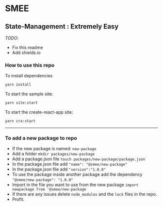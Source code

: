 # SMEE

## State-Management : Extremely Easy

_TODO_:

- Fix this readme
- Add shields.io

### How to use this repo

To install dependencies

```sh
yarn install
```

To start the sample site:

```sh
yarn site:start
```

To start the create-react-app site:

```sh
yarn cra:start
```

---

### To add a new package to repo

- If the new package is named: `new-package`
- Add a folder `mkdir packages/new-package`
- Add a package.json file `touch packages/new-package/package.json`
- In the package.json file add `"name": "@smee/new-package"`
- In the package.json file add `"version":"1.0.0"`
- To use the package inside another package add the dependency `"@smee/new-package": "1.0.0"`
- Import in the file you want to use from the new package `import newpackage from '@smee/new-package`
- If there are any issues delete `node_modules` and the `lock` files in the repo.
- Profit.
